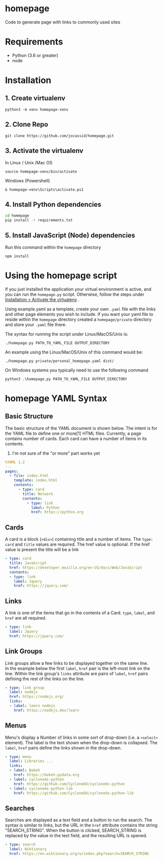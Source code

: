homepage
========

Code to generate page with links to commonly used sites

# Requirements
- Python (3.6 or greater)
- node

# Installation

## 1. Create virtualenv

`python3 -m venv homepage-venv`

## 2. Clone Repo

`git clone https://github.com/jocassid/homepage.git`

## 3. Activate the virtualenv

In Linux / Unix /Mac OS

`source homepage-venv/bin/activate`

Windows (Powershell)

`& homepage-venv\Scripts\activate.ps1`

## 4. Install Python dependencies

```bash
cd homepage
pip install -r requirements.txt
```

## 5. Install JavaScript (Node) dependencies

Run this command within the `homepage` directory

`npm install`

# Using the homepage script

If you just installed the application your virtual environment 
is active, and you can run the `homepage.py` script.  Otherwise, follow the 
steps under [Installation > Activate the virtualenv](#3-activate-the-virtualenv) .

Using example.yaml as a template, create your own `.yaml` file with the links
and other page elements you wish to include.  If you want your yaml file to 
reside within the `homepage` directory created a `homepage/private` directory
and store your `.yaml` file there.

The syntax for running the script under Linux/MacOS/Unix is:

`./homepage.py PATH_TO_YAML_FILE OUTPUT_DIRECTORY`

An example using the Linux/MacOS/Unix of this command would be:

`./homepage.py private/personal_homepage.yaml dist/`

On Windows systems you typically need to use the following command

`python3 .\homepage.py PATH_TO_YAML_FILE OUTPUT_DIRECTORY`

# homepage YAML Syntax

## Basic Structure

The basic structure of the YAML document is shown below.  The intent is for
the YAML file to define one or more[1] HTML files.  Currently, a page contains 
number of cards.  Each card can have a number of items in its contents.

1. I'm not sure of the "or more" part works yet

```yaml
%YAML 1.2
---
pages:
  - file: index.html
    template: index.html
    contents:
      - type: card
        title: Network
        contents:
          - type: link
            label: Python
            href: https://python.org
```

## Cards

A card is a block (`<div>`) containing title and a number of items.  The 
`type: card` and `title` values are required.  The href value is optional.
If the href value is present the title will be a link

```yaml
- type: card
  title: JavaScript
  href: https://developer.mozilla.org/en-US/docs/Web/JavaScript
  contents:
  - type: link
    label: Jquery
    href: https://jquery.com/
```

## Links

A link is one of the items that go in the contents of a Card.  `type`, 
`label`, and `href` are all required.

```yaml
- type: link
  label: Jquery
  href: https://jquery.com/
```

## Link Groups

Link groups allow a few links to be displayed together on the same line.  
In the example below the first `label`, `href` pair is the left-most link on 
the line.  Within the link group's `links` attribute are pairs of `label`, 
`href` pairs defining the rest of the links on the line.

```yaml
- type: link group
  label: nodejs
  href: https://nodejs.org/
  links:
  - label: learn nodejs
    href: https://nodejs.dev/learn
```

## Menus

Menu's display a Number of links in some sort of drop-down (i.e. a `<select>` 
element).  The label is the text shown when the drop-down is collapsed.  The
`label`, `href` pairs define the links shown in the drop-down.

```yaml
- type: menu
  label: Libraries ...
  links:
  - label: Bokeh
    href: https://bokeh.pydata.org
  - label: cyclonedx-python
    href: https://github.com/CycloneDX/cyclonedx-python
  - label: cyclonedx-python-lib
    href: https://github.com/CycloneDX/cyclonedx-python-lib
```

## Searches

Searches are displayed as a text field and a button to run the search.  The
syntax is similar to links, but the URL in the `href` attribute contains the 
string "SEARCH_STRING".  When the button is clicked, SEARCH_STRING is replaced
by the value in the text field, and the resulting URL is opened.

```yaml
- type: search
  label: Wiktionary
  href: https://en.wiktionary.org/w/index.php?search=SEARCH_STRING
```

